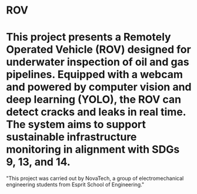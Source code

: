 # ROV
This project presents a Remotely Operated Vehicle (ROV) designed for underwater inspection of oil and gas pipelines. Equipped with a webcam and powered by computer vision and deep learning (YOLO), the ROV can detect cracks and leaks in real time. The system aims to support sustainable infrastructure monitoring in alignment with SDGs 9, 13, and 14.
==============================================================================================================================================================================================================================================
"This project was carried out by NovaTech, a group of electromechanical engineering students from Esprit School of Engineering."


